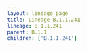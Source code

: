 ```yaml
---
layout: lineage_page
title: Lineage B.1.1.241
lineage: B.1.1.241
parent: B.1.1
children: ['B.1.1.241']
---
```

